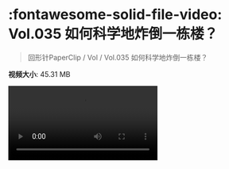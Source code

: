# :fontawesome-solid-file-video: Vol.035 如何科学地炸倒一栋楼？

> 回形针PaperClip / Vol / Vol.035 如何科学地炸倒一栋楼？

**视频大小**: 45.31 MB

<div class="video"><video src="https://file.hsyhx.top/archive/PaperClip/Vol/035.mp4" controls preload>🤔 您的浏览器不支持 video 标签</video></div>